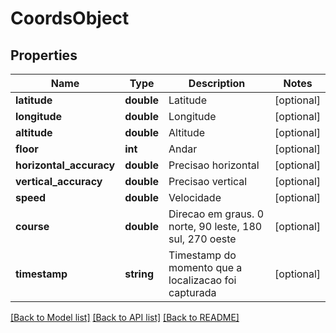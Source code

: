 # CoordsObject

## Properties
Name | Type | Description | Notes
------------ | ------------- | ------------- | -------------
**latitude** | **double** | Latitude | [optional] 
**longitude** | **double** | Longitude | [optional] 
**altitude** | **double** | Altitude | [optional] 
**floor** | **int** | Andar | [optional] 
**horizontal_accuracy** | **double** | Precisao horizontal | [optional] 
**vertical_accuracy** | **double** | Precisao vertical | [optional] 
**speed** | **double** | Velocidade | [optional] 
**course** | **double** | Direcao em graus. 0 norte, 90 leste, 180 sul, 270 oeste | [optional] 
**timestamp** | **string** | Timestamp do momento que a localizacao foi capturada | [optional] 

[[Back to Model list]](../../README.md#documentation-for-models) [[Back to API list]](../../README.md#documentation-for-api-endpoints) [[Back to README]](../../README.md)

